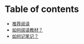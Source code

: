 # Table of contents

* [推荐阅读](README.md)
* [如何阅读教材？](yue-du-jiao-cai.md)
* [如何记笔记？](si-di-er-da-nao-bo-ke-ri-zhi-yu-xue-xi-bi-ji.md)
